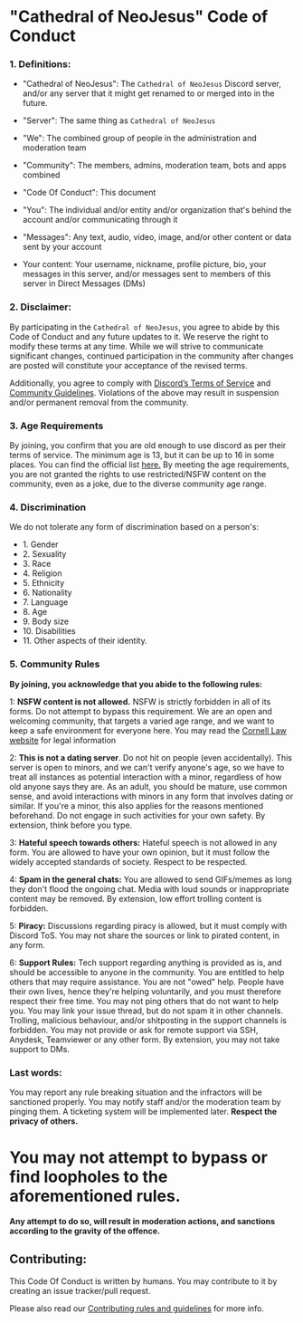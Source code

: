 # "Cathedral of NeoJesus" Code of Conduct

### 1. Definitions:

- "Cathedral of NeoJesus": The `Cathedral of NeoJesus` Discord server, and/or any server that it might get renamed to or merged into in the
  future.

- "Server": The same thing as `Cathedral of NeoJesus`

- "We": The combined group of people in the administration and moderation team

- "Community": The members, admins, moderation team, bots and apps combined

- "Code Of Conduct": This document

- "You": The individual and/or entity and/or organization that's behind the account and/or communicating
  through it

- "Messages": Any text, audio, video, image, and/or other content or data sent by your account

- Your content: Your username, nickname, profile picture, bio, your messages in this server, and/or messages sent to
  members of this server in Direct Messages (DMs)

### 2. Disclaimer:
By participating in the `Cathedral of NeoJesus`, you agree to abide by this Code of Conduct and any future updates to it. We
reserve the right to modify these terms at any time. While we will strive to communicate significant changes, continued
participation in the community after changes are posted will constitute your acceptance of the revised terms.

Additionally, you agree to comply with [Discord’s Terms of Service](https://discord.com/terms) and [Community
Guidelines](https://discord.com/guidelines). Violations of the above may result in suspension and/or permanent
removal from the community.

### 3. Age Requirements

By joining, you confirm that you are old enough to use discord as per their terms of service. The minimum age is 13, but
it can be up to 16 in some places. You can find the official list
[here.](https://support.discord.com/hc/en-us/articles/360040724612-Why-is-Discord-asking-for-my-birthday) 
By meeting the age requirements, you are not granted the rights to use restricted/NSFW content on the community, even as a joke, due to the diverse community age range.

### 4. Discrimination

We do not tolerate any form of discrimination based on a person's:

- 1\. Gender
- 2\. Sexuality
- 3\. Race
- 4\. Religion
- 5\. Ethnicity
- 6\. Nationality
- 7\. Language
- 8\. Age
- 9\. Body size
- 10\. Disabilities
- 11\. Other aspects of their identity.


### 5. Community Rules

**By joining, you acknowledge that you abide to the following rules:**

  1: **NSFW content is not allowed.**
  NSFW is strictly forbidden in all of its forms. Do not attempt to bypass this requirement.
  We are an open and welcoming community, that targets a varied age range, and we want to keep a safe environment for everyone here.
  You may read the [Cornell Law website](https://www.law.cornell.edu/uscode/text/18/2256) for legal information

  2: **This is not a dating server**.
  Do not hit on people (even accidentally). This server is open to minors, and we can't
  verify anyone's age, so we have to treat all instances as potential interaction with a minor, regardless of how old
  anyone says they are. As an adult, you should be mature, use common sense, and avoid interactions with minors in any form that involves dating or similar.
  If you're a minor, this also applies for the reasons mentioned beforehand. Do not engage in such activities for your own safety.
  By extension, think before you type.

  3: **Hateful speech towards others:**
  Hateful speech is not allowed in any form. You are allowed to have your own opinion, but it must follow the widely accepted standards of society. Respect to be respected.

  4: **Spam in the general chats:** You are allowed to send GIFs/memes as long they don't flood the ongoing chat.
  Media with loud sounds or inappropriate content may be removed. By extension, low effort trolling content is forbidden.

  5: **Piracy:**
  Discussions regarding piracy is allowed, but it must comply with Discord ToS.
  You may not share the sources or link to pirated content, in any form. 

  6: **Support Rules:**
  Tech support regarding anything is provided as is, and should be accessible to anyone in the community.
  You are entitled to help others that may require assistance.
  You are not "owed" help. People have their own lives, hence they're helping voluntarily, and you must therefore respect their free time.
  You may not ping others that do not want to help you.
  You may link your issue thread, but do not spam it in other channels.
  Trolling, malicious behaviour, and/or shitposting in the support channels is forbidden.
  You may not provide or ask for remote support via SSH, Anydesk, Teamviewer or any other form. By extension, you may not take support to DMs.
  
### Last words:

You may report any rule breaking situation and the infractors will be sanctioned properly. 
You may notify staff and/or the moderation team by pinging them.
A ticketing system will be implemented later.
**Respect the privacy of others.**

# You may not attempt to bypass or find loopholes to the aforementioned rules.
  **Any attempt to do so, will result in moderation actions, and sanctions according to the gravity of the offence.**


## Contributing:

This Code Of Conduct is written by humans. You may contribute to it by creating an issue tracker/pull request.

Please also read our [Contributing rules and guidelines](contributing.md) for more info.

<!-- this is never gonna render in the readme, so here i go: -->
<!-- made and written with love on neovim. Original document by @ingenarel, revision by hazelshantz -->
<!-- pretty please don't remove this -->
